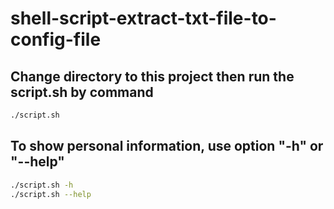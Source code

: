 # shell-script-extract-txt-file-to-config-file
## Change directory to this project then run the script.sh by command 
```bash
./script.sh
```
## To show personal information, use option "-h" or "--help"
```bash
./script.sh -h
./script.sh --help
```
